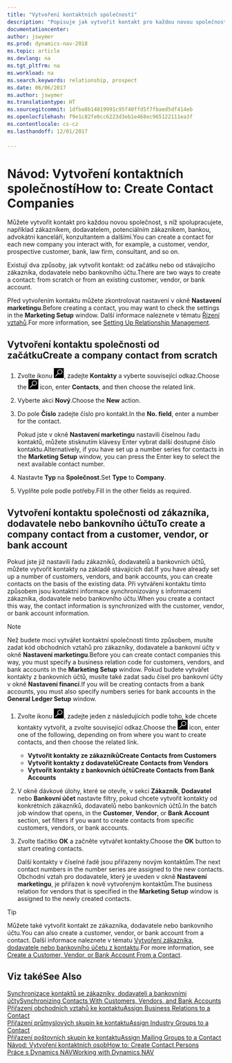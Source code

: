 ```yaml
---
title: "Vytvoření kontaktních společností"
description: "Popisuje jak vytvořit kontakt pro každou novou společnost nebo potenciální společnost, s níž spolupracujete nebo s níž máte vztah."
documentationcenter: 
author: jswymer
ms.prod: dynamics-nav-2018
ms.topic: article
ms.devlang: na
ms.tgt_pltfrm: na
ms.workload: na
ms.search.keywords: relationship, prospect
ms.date: 06/06/2017
ms.author: jswymer
ms.translationtype: HT
ms.sourcegitcommit: 1dfba8b14019991c95f40ffd5f7fbaed5df414eb
ms.openlocfilehash: f9e1c82fe0cc6223d3eb1e468ec965122111ea3f
ms.contentlocale: cs-cz
ms.lasthandoff: 12/01/2017

---
```

# <a name="how-to-create-contact-companies"></a><span data-ttu-id="c8652-103">Návod: Vytvoření kontaktních společností</span><span class="sxs-lookup"><span data-stu-id="c8652-103">How to: Create Contact Companies</span></span>
<span data-ttu-id="c8652-104">Můžete vytvořit kontakt pro každou novou společnost, s níž spolupracujete, například zákazníkem, dodavatelem, potenciálním zákazníkem, bankou, advokátní kanceláří, konzultantem a dalšími.</span><span class="sxs-lookup"><span data-stu-id="c8652-104">You can create a contact for each new company you interact with, for example, a customer, vendor, prospective customer, bank, law firm, consultant, and so on.</span></span>

<span data-ttu-id="c8652-105">Existují dva způsoby, jak vytvořit kontakt: od začátku nebo od stávajícího zákazníka, dodavatele nebo bankovního účtu.</span><span class="sxs-lookup"><span data-stu-id="c8652-105">There are two ways to create a contact: from scratch or from an existing customer, vendor, or bank account.</span></span>

<span data-ttu-id="c8652-106">Před vytvořením kontaktu můžete zkontrolovat nastavení v okně **Nastavení marketingu**.</span><span class="sxs-lookup"><span data-stu-id="c8652-106">Before creating a contact, you may want to check the settings in the **Marketing Setup** window.</span></span> <span data-ttu-id="c8652-107">Další informace naleznete v tématu [Řízení vztahů](marketing-setup-marketing.md).</span><span class="sxs-lookup"><span data-stu-id="c8652-107">For more information, see [Setting Up Relationship Management](marketing-setup-marketing.md).</span></span>

## <a name="create-a-company-contact-from-scratch"></a><span data-ttu-id="c8652-108">Vytvoření kontaktu společnosti od začátku</span><span class="sxs-lookup"><span data-stu-id="c8652-108">Create a company contact from scratch</span></span>
1. <span data-ttu-id="c8652-109">Zvolte ikonu ![Vyhledat stránku nebo sestavu](media/ui-search/search_small.png "Ikona Vyhledat stránku nebo sestavu"), zadejte **Kontakty** a vyberte související odkaz.</span><span class="sxs-lookup"><span data-stu-id="c8652-109">Choose the ![Search for Page or Report](media/ui-search/search_small.png "Search for Page or Report icon") icon, enter **Contacts**, and then choose the related link.</span></span>
2. <span data-ttu-id="c8652-110">Vyberte akci **Nový**.</span><span class="sxs-lookup"><span data-stu-id="c8652-110">Choose the **New** action.</span></span>
3. <span data-ttu-id="c8652-111">Do pole **Číslo** zadejte číslo pro kontakt.</span><span class="sxs-lookup"><span data-stu-id="c8652-111">In the **No. field**, enter a number for the contact.</span></span>

    <span data-ttu-id="c8652-112">Pokud jste v okně **Nastavení marketingu** nastavili číselnou řadu kontaktů, můžete stisknutím klávesy Enter vybrat další dostupné číslo kontaktu.</span><span class="sxs-lookup"><span data-stu-id="c8652-112">Alternatively, if you have set up a number series for contacts in the **Marketing Setup** window, you can press the Enter key to select the next available contact number.</span></span>  
4. <span data-ttu-id="c8652-113">Nastavte **Typ** na **Společnost**.</span><span class="sxs-lookup"><span data-stu-id="c8652-113">Set **Type** to **Company**.</span></span>
5. <span data-ttu-id="c8652-114">Vyplňte pole podle potřeby.</span><span class="sxs-lookup"><span data-stu-id="c8652-114">Fill in the other fields as required.</span></span>

## <a name="to-create-a-company-contact-from-a-customer-vendor-or-bank-account"></a><span data-ttu-id="c8652-115">Vytvoření kontaktu společnosti od zákazníka, dodavatele nebo bankovního účtu</span><span class="sxs-lookup"><span data-stu-id="c8652-115">To create a company contact from a customer, vendor, or bank account</span></span>
<span data-ttu-id="c8652-116">Pokud jste již nastavili řadu zákazníků, dodavatelů a bankovních účtů, můžete vytvořit kontakty na základě stávajících dat.</span><span class="sxs-lookup"><span data-stu-id="c8652-116">If you have already set up a number of customers, vendors, and bank accounts, you can create contacts on the basis of the existing data.</span></span> <span data-ttu-id="c8652-117">Při vytváření kontaktu tímto způsobem jsou kontaktní informace synchronizovány s informacemi zákazníka, dodavatele nebo bankovního účtu.</span><span class="sxs-lookup"><span data-stu-id="c8652-117">When you create a contact this way, the contact information is synchronized with the customer, vendor, or bank account information.</span></span>

> [!NOTE]  
>   <span data-ttu-id="c8652-118">Než budete moci vytvářet kontaktní společnosti tímto způsobem, musíte zadat kód obchodních vztahů pro zákazníky, dodavatele a bankovní účty v okně **Nastavení marketingu**.</span><span class="sxs-lookup"><span data-stu-id="c8652-118">Before you can create contact companies this way, you must specify a business relation code for customers, vendors, and bank accounts in the **Marketing Setup** window.</span></span> <span data-ttu-id="c8652-119">Pokud budete vytvářet kontakty z bankovních účtů, musíte také zadat sadu čísel pro bankovní účty v okně **Nastavení financí**.</span><span class="sxs-lookup"><span data-stu-id="c8652-119">If you will be creating contacts from a bank accounts, you must also specify numbers series for bank accounts in the **General Ledger Setup** window.</span></span>

1. <span data-ttu-id="c8652-120">Zvolte ikonu ![Vyhledat stránku nebo sestavu](media/ui-search/search_small.png "Ikona Vyhledat stránku nebo sestavu"), zadejte jeden z následujících podle toho, kde chcete kontakty vytvořit, a zvolte související odkaz.</span><span class="sxs-lookup"><span data-stu-id="c8652-120">Choose the ![Search for Page or Report](media/ui-search/search_small.png "Search for Page or Report icon") icon, enter one of the following, depending on from where you want to create contacts, and then choose the related link.</span></span>
   * <span data-ttu-id="c8652-121">**Vytvořit kontakty ze zákazníků**</span><span class="sxs-lookup"><span data-stu-id="c8652-121">**Create Contacts from Customers**</span></span>
   * <span data-ttu-id="c8652-122">**Vytvořit kontakty z dodavatelů**</span><span class="sxs-lookup"><span data-stu-id="c8652-122">**Create Contacts from Vendors**</span></span>
   * <span data-ttu-id="c8652-123">**Vytvořit kontakty z bankovních účtů**</span><span class="sxs-lookup"><span data-stu-id="c8652-123">**Create Contacts from Bank Accounts**</span></span>
2. <span data-ttu-id="c8652-124">V okně dávkové úlohy, které se otevře, v sekci **Zákazník**, **Dodavatel** nebo **Bankovní účet** nastavte filtry, pokud chcete vytvořit kontakty od konkrétních zákazníků, dodavatelů nebo bankovních účtů.</span><span class="sxs-lookup"><span data-stu-id="c8652-124">In the batch job window that opens, in the **Customer**, **Vendor**, or **Bank Account** section, set filters if you want to create contacts from specific customers, vendors, or bank accounts.</span></span>
3. <span data-ttu-id="c8652-125">Zvolte tlačítko **OK** a začněte vytvářet kontakty.</span><span class="sxs-lookup"><span data-stu-id="c8652-125">Choose the **OK** button to start creating contacts.</span></span>

    <span data-ttu-id="c8652-126">Další kontakty v číselné řadě jsou přiřazeny novým kontaktům.</span><span class="sxs-lookup"><span data-stu-id="c8652-126">The next contact numbers in the number series are assigned to the new contacts.</span></span> <span data-ttu-id="c8652-127">Obchodní vztah pro dodavatele, který je uveden v okně **Nastavení marketingu**, je přiřazen k nově vytvořeným kontaktům.</span><span class="sxs-lookup"><span data-stu-id="c8652-127">The business relation for vendors that is specified in the **Marketing Setup** window is assigned to the newly created contacts.</span></span>

> [!TIP]  
>   <span data-ttu-id="c8652-128">Můžete také vytvořit kontakt ze zákazníka, dodavatele nebo bankovního účtu.</span><span class="sxs-lookup"><span data-stu-id="c8652-128">You can also create a customer, vendor, or bank account from a contact.</span></span> <span data-ttu-id="c8652-129">Další informace naleznete v tématu [Vytvoření zákazníka, dodavatele nebo bankovního účetu z kontaktu](marketing-how-create-contacts-new-customers-vendors-bank-accounts.md).</span><span class="sxs-lookup"><span data-stu-id="c8652-129">For more information, see [Create a Customer, Vendor, or Bank Account From a Contact](marketing-how-create-contacts-new-customers-vendors-bank-accounts.md).</span></span>

## <a name="see-also"></a><span data-ttu-id="c8652-130">Viz také</span><span class="sxs-lookup"><span data-stu-id="c8652-130">See Also</span></span>
[<span data-ttu-id="c8652-131">Synchronizace kontaktů se zákazníky, dodavateli a bankovními účty</span><span class="sxs-lookup"><span data-stu-id="c8652-131">Synchronizing Contacts With Customers, Vendors, and Bank Accounts</span></span>](marketing-synchronize-contacts-customers-vendors-bank-accounts.md)  
[<span data-ttu-id="c8652-132">Přiřazení obchodních vztahů ke kontaktu</span><span class="sxs-lookup"><span data-stu-id="c8652-132">Assign Business Relations to a Contact</span></span>](marketing-business-relations.md#AssignBusRelContact)  
[<span data-ttu-id="c8652-133">Přiřazení průmyslových skupin ke kontaktu</span><span class="sxs-lookup"><span data-stu-id="c8652-133">Assign Industry Groups to a Contact</span></span>](marketing-industry-groups.md#AssignIndustryGroupContact)  
[<span data-ttu-id="c8652-134">Přiřazení poštovních skupin ke kontaktu</span><span class="sxs-lookup"><span data-stu-id="c8652-134">Assign Mailing Groups to a Contact</span></span>](marketing-mailing-groups.md#AssignMailGroupContact)  
[<span data-ttu-id="c8652-135">Návod: Vytvoření kontaktních osob</span><span class="sxs-lookup"><span data-stu-id="c8652-135">How to: Create Contact Persons</span></span>](marketing-create-contact-persons.md)  
[<span data-ttu-id="c8652-136">Práce s Dynamics NAV</span><span class="sxs-lookup"><span data-stu-id="c8652-136">Working with Dynamics NAV</span></span>](ui-work-product.md)

